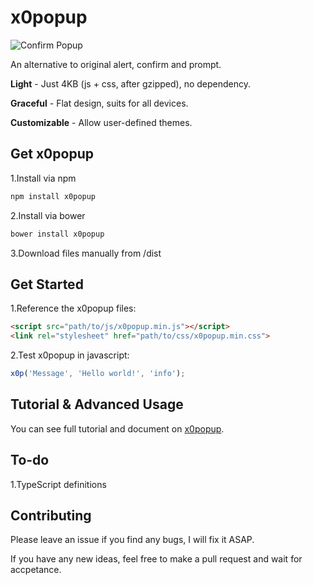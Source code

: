 # x0popup

![Confirm Popup](https://gao-sun.github.io/x0popup/image/demo.gif)

An alternative to original alert, confirm and prompt.

**Light** - Just 4KB (js + css, after gzipped), no dependency.

**Graceful** - Flat design, suits for all devices.

**Customizable** - Allow user-defined themes.

## Get x0popup

1.Install via npm
```bash
npm install x0popup
```

2.Install via bower
```bash
bower install x0popup
```

3.Download files manually from /dist

## Get Started

1.Reference the x0popup files:
```html
<script src="path/to/js/x0popup.min.js"></script>
<link rel="stylesheet" href="path/to/css/x0popup.min.css">
```

2.Test x0popup in javascript:
```javascript
x0p('Message', 'Hello world!', 'info');
```

## Tutorial & Advanced Usage

You can see full tutorial and document on [x0popup](http://gao-sun.github.io/x0popup).

## To-do

1.TypeScript definitions

## Contributing

Please leave an issue if you find any bugs, I will fix it ASAP.

If you have any new ideas, feel free to make a pull request and wait for accpetance.